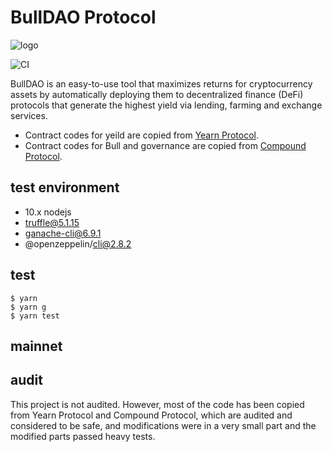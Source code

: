 # BullDAO Protocol

![logo](https://github.com/bulldax/bulldao-protocol/raw/main/logo_180.png)

![CI](https://github.com/bulldax/bulldao-protocol/workflows/CI/badge.svg)

BullDAO is an easy-to-use tool that maximizes returns for cryptocurrency assets by automatically deploying them to decentralized finance (DeFi) protocols that generate the highest yield via lending, farming and exchange services.

- Contract codes for yeild are copied from [Yearn Protocol](https://github.com/iearn-finance/yearn-protocol). 
- Contract codes for Bull and governance are copied from [Compound Protocol](https://github.com/compound-finance/compound-protocol).


## test environment
- 10.x nodejs
- truffle@5.1.15
- ganache-cli@6.9.1
- @openzeppelin/cli@2.8.2


## test
```console
$ yarn
$ yarn g
$ yarn test
```


## mainnet



## audit
This project is not audited. However, most of the code has been copied from Yearn Protocol and Compound Protocol, which are audited and considered to be safe, and modifications were in a very small part and the modified parts passed heavy tests.




